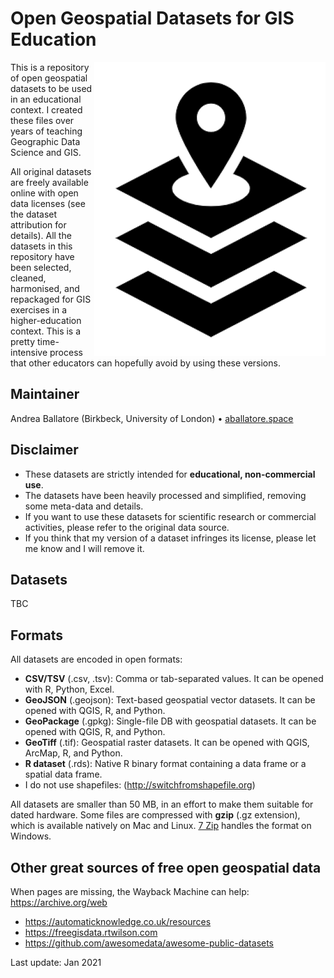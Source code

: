 # Open Geospatial Datasets for GIS Education

<img src="img/gis_data.png" align="right" />

This is a repository of open geospatial datasets to be used in an educational context.
I created these files over years of teaching Geographic Data Science and GIS.

All original datasets are freely available online with open data licenses (see the dataset attribution for details).
All the datasets in this repository have been selected, cleaned, harmonised, and repackaged for GIS exercises in a higher-education context.
This is a pretty time-intensive process that other educators can hopefully avoid by using these versions.

## Maintainer

Andrea Ballatore (Birkbeck, University of London) &bull; [aballatore.space](https://aballatore.space)

## Disclaimer

- These datasets are strictly intended for **educational, non-commercial use**.
- The datasets have been heavily processed and simplified, removing some meta-data and details.
- If you want to use these datasets for scientific research or commercial activities, please refer to the original data source.
- If you think that my version of a dataset infringes its license, please let me know and I will remove it.

## Datasets

TBC

## Formats

All datasets are encoded in open formats:

* __CSV/TSV__ (.csv, .tsv): Comma or tab-separated values. It can be opened with R, Python, Excel.
* __GeoJSON__ (.geojson): Text-based geospatial vector datasets. It can be opened with QGIS, R, and Python.
* __GeoPackage__ (.gpkg): Single-file DB with geospatial datasets. It can be opened with QGIS, R, and Python.
* __GeoTiff__ (.tif): Geospatial raster datasets. It can be opened with QGIS, ArcMap, R, and Python.
* __R dataset__ (.rds): Native R binary format containing a data frame or a spatial data frame.
* I do not use shapefiles: (http://switchfromshapefile.org)

All datasets are smaller than 50 MB, in an effort to make them suitable for dated hardware. 
Some files are compressed with **gzip** (.gz extension), which is available natively on Mac and Linux. 
[7 Zip](https://www.7-zip.org) handles the format on Windows.

## Other great sources of free open geospatial data

When pages are missing, the Wayback Machine can help: https://archive.org/web

* https://automaticknowledge.co.uk/resources
* https://freegisdata.rtwilson.com
* https://github.com/awesomedata/awesome-public-datasets

Last update: Jan 2021